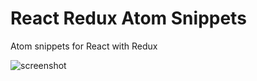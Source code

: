 # React Redux Atom Snippets

Atom snippets for React with Redux

![screenshot](https://cloud.githubusercontent.com/assets/5122156/20543118/e2afeb0c-b0eb-11e6-8961-e6e1784adfcd.png)
